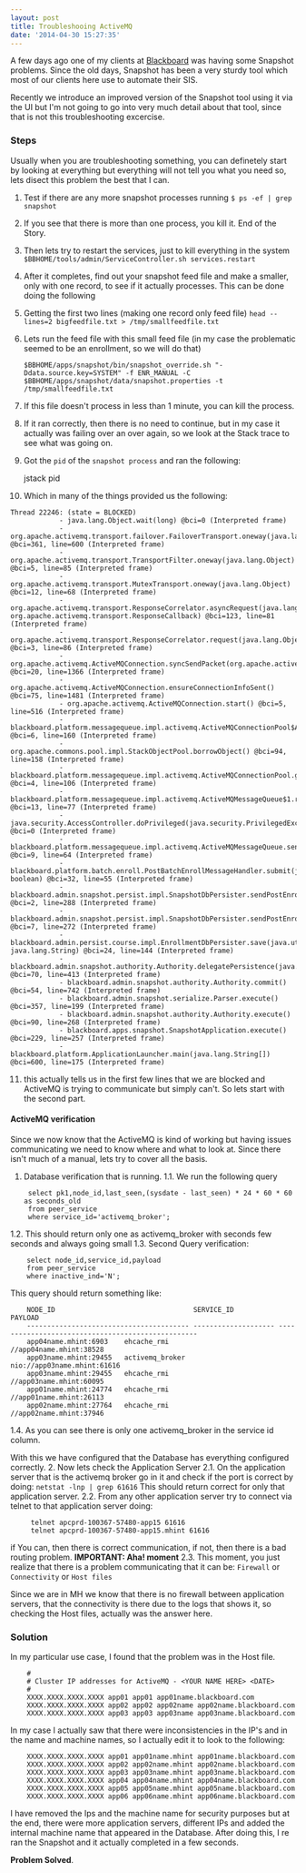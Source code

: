 ```yaml
---
layout: post
title: Troubleshooing ActiveMQ
date: '2014-04-30 15:27:35'
---
```


A few days ago one of my clients at [Blackboard](http://www.blackboard.com) was having some Snapshot problems. Since the old days, Snapshot has been a very sturdy tool which most of our clients here use to automate their SIS.

Recently we introduce an improved version of the Snapshot tool using it via the UI but I'm not going to go into very much detail about that tool, since that is not this troubleshooting excercise.

### Steps
Usually when you are troubleshooting something, you can definetely start by looking at everything but everything will not tell you what you need so, lets disect this problem the best that I can.

1. Test if there are any more snapshot processes running
`$ ps -ef | grep snapshot`
2. If you see that there is more than one process, you kill it. End of the Story.
3. Then lets try to restart the services, just to kill everything in the system
`$BBHOME/tools/admin/ServiceController.sh services.restart`
4. After it completes, find out your snapshot feed file and make a smaller, only with one record, to see if it actually processes. This can be done doing the following
5. Getting the first two lines (making one record only feed file)
`head --lines=2 bigfeedfile.txt > /tmp/smallfeedfile.txt`
6.  Lets run the feed file with this small feed file (in my case the problematic seemed to be an enrollment, so we will do that)

		$BBHOME/apps/snapshot/bin/snapshot_override.sh "-Ddata.source.key=SYSTEM" -f ENR_MANUAL -C $BBHOME/apps/snapshot/data/snapshot.properties -t /tmp/smallfeedfile.txt
7.  If this file doesn't process in less than 1 minute, you can kill the process.
8. If it ran correctly, then there is no need to continue, but in my case it actually was failing over an over again, so we look at the Stack trace to see what was going on.
9. Got the `pid` of the `snapshot process` and ran the following:

	jstack pid 
10. Which in many of the things provided us the following:
<pre class="language-bash"><code>Thread 22246: (state = BLOCKED)
			- java.lang.Object.wait(long) @bci=0 (Interpreted frame)
    		- org.apache.activemq.transport.failover.FailoverTransport.oneway(java.lang.Object) @bci=361, line=600 (Interpreted frame)
		    - org.apache.activemq.transport.TransportFilter.oneway(java.lang.Object) @bci=5, line=85 (Interpreted frame)
		    - org.apache.activemq.transport.MutexTransport.oneway(java.lang.Object) @bci=12, line=68 (Interpreted frame)
		    - org.apache.activemq.transport.ResponseCorrelator.asyncRequest(java.lang.Object, org.apache.activemq.transport.ResponseCallback) @bci=123, line=81 (Interpreted frame)
		    - org.apache.activemq.transport.ResponseCorrelator.request(java.lang.Object) @bci=3, line=86 (Interpreted frame)
		    - org.apache.activemq.ActiveMQConnection.syncSendPacket(org.apache.activemq.command.Command) @bci=20, line=1366 (Interpreted frame)
			- org.apache.activemq.ActiveMQConnection.ensureConnectionInfoSent() @bci=75, line=1481 (Interpreted frame)
			- org.apache.activemq.ActiveMQConnection.start() @bci=5, line=516 (Interpreted frame)
			- blackboard.platform.messagequeue.impl.activemq.ActiveMQConnectionPool$ActiveMQConnectionObjectFactory.activateObject(java.lang.Object) @bci=6, line=160 (Interpreted frame)
			- org.apache.commons.pool.impl.StackObjectPool.borrowObject() @bci=94, line=158 (Interpreted frame)
			- blackboard.platform.messagequeue.impl.activemq.ActiveMQConnectionPool.get() @bci=4, line=106 (Interpreted frame)
			- blackboard.platform.messagequeue.impl.activemq.ActiveMQMessageQueue$1.run() @bci=13, line=77 (Interpreted frame)
			- java.security.AccessController.doPrivileged(java.security.PrivilegedExceptionAction) @bci=0 (Interpreted frame)
			- blackboard.platform.messagequeue.impl.activemq.ActiveMQMessageQueue.sendMessage(blackboard.platform.messagequeue.MessageQueueMessage) @bci=9, line=64 (Interpreted frame)
			- blackboard.platform.batch.enroll.PostBatchEnrollMessageHandler.submit(java.util.Set, boolean) @bci=32, line=55 (Interpreted frame)
			- blackboard.admin.snapshot.persist.impl.SnapshotDbPersister.sendPostEnrollmentEvents(java.util.Set) @bci=2, line=288 (Interpreted frame)
			- blackboard.admin.snapshot.persist.impl.SnapshotDbPersister.sendPostEnrollmentEvents(java.util.List) @bci=7, line=272 (Interpreted frame)
			- blackboard.admin.persist.course.impl.EnrollmentDbPersister.save(java.util.List, java.lang.String) @bci=24, line=144 (Interpreted frame)
			- blackboard.admin.snapshot.authority.Authority.delegatePersistence(java.util.List) @bci=70, line=413 (Interpreted frame)
			- blackboard.admin.snapshot.authority.Authority.commit() @bci=54, line=742 (Interpreted frame)
			- blackboard.admin.snapshot.serialize.Parser.execute() @bci=357, line=199 (Interpreted frame)
			- blackboard.admin.snapshot.authority.Authority.execute() @bci=90, line=268 (Interpreted frame)
			- blackboard.apps.snapshot.SnapshotApplication.execute() @bci=229, line=257 (Interpreted frame)
			- blackboard.platform.ApplicationLauncher.main(java.lang.String[]) @bci=600, line=175 (Interpreted frame)</code></pre>
11. this actually tells us in the first few lines that we are blocked and ActiveMQ is trying to communicate but simply can't. So lets start with the second part.

#### ActiveMQ verification
Since we now know that the ActiveMQ is kind of working but having issues communicating we need to know where and what to look at. Since there isn't much of a manual, lets try to cover all the basis.

1. Database verification that is running. 
1.1. We run the following query 

		select pk1,node_id,last_seen,(sysdate - last_seen) * 24 * 60 * 60 as seconds_old 
        from peer_service 
        where service_id='activemq_broker';
1.2. This should return only one as activemq_broker with seconds few seconds and always going small
1.3. Second Query verification:

		select node_id,service_id,payload 
        from peer_service 
        where inactive_ind='N';
This query should return something like:

		NODE_ID                                  SERVICE_ID           PAYLOAD
		---------------------------------------- -------------------- --------------------------------------------------
		app04name.mhint:6903    ehcache_rmi          //app04name.mhint:38528
		app03name.mhint:29455   activemq_broker      nio://app03name.mhint:61616
		app03name.mhint:29455   ehcache_rmi          //app03name.mhint:60095
		app01name.mhint:24774   ehcache_rmi          //app01name.mhint:26113
		app02name.mhint:27764   ehcache_rmi          //app02name.mhint:37946
1.4. As you can see there is only one activemq_broker in the service id column.

With this we have configured that the Database has everything configured correctly.
2. Now lets check the Application Server
2.1. On the application server that is the activemq broker go in it and check if the port is correct by doing: `netstat -lnp | grep 61616` This should return correct for only that application server.
2.2. From any other application server try to connect via telnet to that application server doing: 

		 telnet apcprd-100367-57480-app15 61616
		 telnet apcprd-100367-57480-app15.mhint 61616
if You can, then there is correct communication, if not, then there is a bad routing problem. **IMPORTANT: Aha! moment**
2.3. This moment, you just realize that there is a problem communicating that it can be:
`Firewall` or `Connectivity` or `Host files`

Since we are in MH we know that there is no firewall between application servers, that the connectivity is there due to the logs that shows it, so checking the Host files, actually was the answer here.

### Solution
In my particular use case, I found that the problem was in the Host file.

		#
		# Cluster IP addresses for ActiveMQ - <YOUR NAME HERE> <DATE>
		#
		XXXX.XXXX.XXXX.XXXX app01 app01 app01name.blackboard.com
		XXXX.XXXX.XXXX.XXXX app02 app02 app02name app02name.blackboard.com
		XXXX.XXXX.XXXX.XXXX app03 app03 app03name app03name.blackboard.com

In my case I actually saw that there were inconsistencies in the IP's and in the name and machine names, so I actually edit it to look to the following:

		XXXX.XXXX.XXXX.XXXX app01 app01name.mhint app01name.blackboard.com
		XXXX.XXXX.XXXX.XXXX app02 app02name.mhint app02name.blackboard.com
		XXXX.XXXX.XXXX.XXXX app03 app03name.mhint app03name.blackboard.com
		XXXX.XXXX.XXXX.XXXX app04 app04name.mhint app04name.blackboard.com
		XXXX.XXXX.XXXX.XXXX app05 app05name.mhint app05name.blackboard.com
		XXXX.XXXX.XXXX.XXXX app06 app06name.mhint app06name.blackboard.com
        
I have removed the Ips and the machine name for security purposes but at the end, there were more application servers, different IPs and added the internal machine name that appeared in the Database. After doing this, I re ran the Snapshot and it actually completed in a few seconds.

**Problem Solved**.